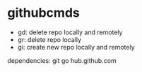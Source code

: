 # githubcmds

- gd: delete repo locally and remotely
- gr: delete repo locally
- gi: create new repo locally and remotely

dependencies:
git
go
hub.github.com
